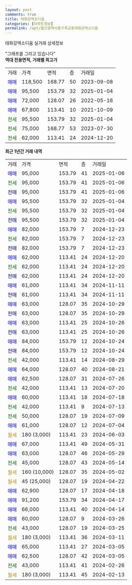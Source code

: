 ```yaml
---
layout: post
comments: true
title: 태화강엑소디움
categories: [아파트정보]
permalink: /apt/울산광역시중구옥교동태화강엑소디움
---
```


태화강엑소디움 실거래 상세정보

<script type="text/javascript">
  google.charts.load('current', {'packages':['line', 'corechart']});
  google.charts.setOnLoadCallback(drawChart);

  function drawChart() {
    var data = new google.visualization.DataTable();
    data.addColumn('date', '거래일');
    data.addColumn('number', "매매");
    data.addColumn('number', "전세");
    data.addColumn('number', "전매");

    data.addRows([[new Date(Date.parse("2025-01-06")), 95000, null, null], [new Date(Date.parse("2025-01-06")), null, 95000, null], [new Date(Date.parse("2025-01-06")), null, null, 95000], [new Date(Date.parse("2025-01-04")), 95500, null, null], [new Date(Date.parse("2025-01-04")), null, 95500, null], [new Date(Date.parse("2025-01-04")), null, null, 95500], [new Date(Date.parse("2024-12-23")), 82000, null, null], [new Date(Date.parse("2024-12-23")), null, 82000, null], [new Date(Date.parse("2024-12-23")), null, null, 82000], [new Date(Date.parse("2024-12-20")), 62000, null, null], [new Date(Date.parse("2024-12-20")), null, 62000, null], [new Date(Date.parse("2024-12-20")), null, null, 62000], [new Date(Date.parse("2024-11-11")), 61000, null, null], [new Date(Date.parse("2024-11-11")), null, null, 61000], [new Date(Date.parse("2024-10-29")), 63000, null, null], [new Date(Date.parse("2024-10-29")), null, null, 63000], [new Date(Date.parse("2024-10-26")), 63000, null, null], [new Date(Date.parse("2024-10-26")), null, null, 63000], [new Date(Date.parse("2024-10-24")), 84000, null, null], [new Date(Date.parse("2024-10-24")), null, null, 84000], [new Date(Date.parse("2024-08-29")), null, 42000, null], [new Date(Date.parse("2024-08-21")), 64000, null, null], [new Date(Date.parse("2024-07-26")), 62500, null, null], [new Date(Date.parse("2024-07-20")), null, 42000, null], [new Date(Date.parse("2024-07-18")), 60000, null, null], [new Date(Date.parse("2024-07-13")), null, 42000, null], [new Date(Date.parse("2024-07-09")), null, 50000, null], [new Date(Date.parse("2024-07-04")), 61000, null, null], [new Date(Date.parse("2024-06-03")), null, null, null], [new Date(Date.parse("2024-05-31")), 67000, null, null], [new Date(Date.parse("2024-05-29")), 63000, null, null], [new Date(Date.parse("2024-05-14")), null, 45000, null], [new Date(Date.parse("2024-05-02")), null, null, null], [new Date(Date.parse("2024-04-22")), null, null, null], [new Date(Date.parse("2024-04-18")), 62900, null, null], [new Date(Date.parse("2024-04-17")), 91200, null, null], [new Date(Date.parse("2024-04-14")), 66000, null, null], [new Date(Date.parse("2024-03-26")), 60000, null, null], [new Date(Date.parse("2024-03-25")), null, 43000, null], [new Date(Date.parse("2024-03-11")), null, null, null], [new Date(Date.parse("2024-03-05")), 65000, null, null], [new Date(Date.parse("2024-03-05")), 62500, null, null], [new Date(Date.parse("2024-02-26")), null, 43000, null], [new Date(Date.parse("2024-02-13")), null, null, null]]);

    var options = {
      hAxis: {
        format: 'yyyy/MM/dd'
      },    
      lineWidth: 0,
      pointsVisible: true,    
      title: '최근 1년간 유형별 실거래가 분포',
      legend: { position: 'bottom' }
    };

    var formatter = new google.visualization.NumberFormat({pattern:'###,###'} );
    formatter.format(data, 1);
    formatter.format(data, 2);
    
    setTimeout(function() {
        var chart = new google.visualization.LineChart(document.getElementById('columnchart_material'));
        chart.draw(data, (options));
        document.getElementById('loading').style.display = 'none';
    }, 200);
  }
</script>


<div id="loading" style="z-index:20; display: block; margin-left: 0px">"그래프를 그리고 있습니다"</div>
<div id="columnchart_material" style="width: 95%; margin-left: 0px; display: block"></div>
<!-- contents start -->
<b>역대 전용면적, 거래별 최고가</b>
<table class="sortable">
    <tr>
      <td>거래</td>
      <td>가격</td>
      <td>면적</td>
      <td>층</td>
      <td>거래일</td>
    </tr>
        <tr>
          <td><a style="color: blue">매매</a></td>
          <td>118,500</td>
          <td>168.77</td>
          <td>50</td>
          <td>2023-09-08</td>
        </tr>            <tr>
          <td><a style="color: blue">매매</a></td>
          <td>95,500</td>
          <td>153.79</td>
          <td>32</td>
          <td>2025-01-04</td>
        </tr>            <tr>
          <td><a style="color: blue">매매</a></td>
          <td>72,000</td>
          <td>128.07</td>
          <td>26</td>
          <td>2022-05-16</td>
        </tr>            <tr>
          <td><a style="color: blue">매매</a></td>
          <td>67,800</td>
          <td>113.41</td>
          <td>10</td>
          <td>2021-10-09</td>
        </tr>        
        <tr>
              <td><a style="color: darkgreen">전세</a></td>
              <td>95,500</td>
              <td>153.79</td>
              <td>32</td>
              <td>2025-01-04</td>
            </tr>            <tr>
              <td><a style="color: darkgreen">전세</a></td>
              <td>75,000</td>
              <td>168.77</td>
              <td>53</td>
              <td>2023-07-30</td>
            </tr>            <tr>
              <td><a style="color: darkgreen">전세</a></td>
              <td>62,000</td>
              <td>113.41</td>
              <td>24</td>
              <td>2024-12-20</td>
            </tr>        
    
</table>

<b>최근 1년간 거래 내역</b>

<table class="sortable">
    <tr>
      <td>거래</td>
      <td>가격</td>
      <td>면적</td>
      <td>층</td>
      <td>거래일</td>
    </tr>
    <tr>
      <td><a style="color: blue">매매</a></td>
      <td>95,000</td>
      <td>153.79</td>
      <td>41</td>
      <td>2025-01-06</td>
    </tr>          <tr>
      <td><a style="color: darkgreen">전세</a></td>
      <td>95,000</td>
      <td>153.79</td>
      <td>41</td>
      <td>2025-01-06</td>
    </tr>          <tr>
      <td><a style="color: darkblue">전매</a></td>
      <td>95,000</td>
      <td>153.79</td>
      <td>41</td>
      <td>2025-01-06</td>
    </tr>          <tr>
      <td><a style="color: blue">매매</a></td>
      <td>95,500</td>
      <td>153.79</td>
      <td>32</td>
      <td>2025-01-04</td>
    </tr>          <tr>
      <td><a style="color: darkgreen">전세</a></td>
      <td>95,500</td>
      <td>153.79</td>
      <td>32</td>
      <td>2025-01-04</td>
    </tr>          <tr>
      <td><a style="color: darkblue">전매</a></td>
      <td>95,500</td>
      <td>153.79</td>
      <td>32</td>
      <td>2025-01-04</td>
    </tr>          <tr>
      <td><a style="color: blue">매매</a></td>
      <td>82,000</td>
      <td>153.79</td>
      <td>7</td>
      <td>2024-12-23</td>
    </tr>          <tr>
      <td><a style="color: darkgreen">전세</a></td>
      <td>82,000</td>
      <td>153.79</td>
      <td>7</td>
      <td>2024-12-23</td>
    </tr>          <tr>
      <td><a style="color: darkblue">전매</a></td>
      <td>82,000</td>
      <td>153.79</td>
      <td>7</td>
      <td>2024-12-23</td>
    </tr>          <tr>
      <td><a style="color: blue">매매</a></td>
      <td>62,000</td>
      <td>113.41</td>
      <td>24</td>
      <td>2024-12-20</td>
    </tr>          <tr>
      <td><a style="color: darkgreen">전세</a></td>
      <td>62,000</td>
      <td>113.41</td>
      <td>24</td>
      <td>2024-12-20</td>
    </tr>          <tr>
      <td><a style="color: darkblue">전매</a></td>
      <td>62,000</td>
      <td>113.41</td>
      <td>24</td>
      <td>2024-12-20</td>
    </tr>          <tr>
      <td><a style="color: blue">매매</a></td>
      <td>61,000</td>
      <td>113.41</td>
      <td>34</td>
      <td>2024-11-11</td>
    </tr>          <tr>
      <td><a style="color: darkblue">전매</a></td>
      <td>61,000</td>
      <td>113.41</td>
      <td>34</td>
      <td>2024-11-11</td>
    </tr>          <tr>
      <td><a style="color: blue">매매</a></td>
      <td>63,000</td>
      <td>128.07</td>
      <td>35</td>
      <td>2024-10-29</td>
    </tr>          <tr>
      <td><a style="color: darkblue">전매</a></td>
      <td>63,000</td>
      <td>128.07</td>
      <td>35</td>
      <td>2024-10-29</td>
    </tr>          <tr>
      <td><a style="color: blue">매매</a></td>
      <td>63,000</td>
      <td>113.41</td>
      <td>25</td>
      <td>2024-10-26</td>
    </tr>          <tr>
      <td><a style="color: darkblue">전매</a></td>
      <td>63,000</td>
      <td>113.41</td>
      <td>25</td>
      <td>2024-10-26</td>
    </tr>          <tr>
      <td><a style="color: blue">매매</a></td>
      <td>84,000</td>
      <td>153.79</td>
      <td>12</td>
      <td>2024-10-24</td>
    </tr>          <tr>
      <td><a style="color: darkblue">전매</a></td>
      <td>84,000</td>
      <td>153.79</td>
      <td>12</td>
      <td>2024-10-24</td>
    </tr>          <tr>
      <td><a style="color: darkgreen">전세</a></td>
      <td>42,000</td>
      <td>113.41</td>
      <td>14</td>
      <td>2024-08-29</td>
    </tr>          <tr>
      <td><a style="color: blue">매매</a></td>
      <td>64,000</td>
      <td>128.07</td>
      <td>40</td>
      <td>2024-08-21</td>
    </tr>          <tr>
      <td><a style="color: blue">매매</a></td>
      <td>62,500</td>
      <td>128.07</td>
      <td>31</td>
      <td>2024-07-26</td>
    </tr>          <tr>
      <td><a style="color: darkgreen">전세</a></td>
      <td>42,000</td>
      <td>113.41</td>
      <td>13</td>
      <td>2024-07-20</td>
    </tr>          <tr>
      <td><a style="color: blue">매매</a></td>
      <td>60,000</td>
      <td>113.41</td>
      <td>18</td>
      <td>2024-07-18</td>
    </tr>          <tr>
      <td><a style="color: darkgreen">전세</a></td>
      <td>42,000</td>
      <td>113.41</td>
      <td>9</td>
      <td>2024-07-13</td>
    </tr>          <tr>
      <td><a style="color: darkgreen">전세</a></td>
      <td>50,000</td>
      <td>128.07</td>
      <td>19</td>
      <td>2024-07-09</td>
    </tr>          <tr>
      <td><a style="color: blue">매매</a></td>
      <td>61,000</td>
      <td>128.07</td>
      <td>12</td>
      <td>2024-07-04</td>
    </tr>          <tr>
      <td><a style="color: darkgoldenrod">월세</a></td>
      <td>180 (3,000)</td>
      <td>113.41</td>
      <td>23</td>
      <td>2024-06-03</td>
    </tr>          <tr>
      <td><a style="color: blue">매매</a></td>
      <td>67,000</td>
      <td>113.41</td>
      <td>49</td>
      <td>2024-05-31</td>
    </tr>          <tr>
      <td><a style="color: blue">매매</a></td>
      <td>63,000</td>
      <td>128.07</td>
      <td>46</td>
      <td>2024-05-29</td>
    </tr>          <tr>
      <td><a style="color: darkgreen">전세</a></td>
      <td>45,000</td>
      <td>128.07</td>
      <td>43</td>
      <td>2024-05-14</td>
    </tr>          <tr>
      <td><a style="color: darkgoldenrod">월세</a></td>
      <td>160 (10,000)</td>
      <td>128.07</td>
      <td>35</td>
      <td>2024-05-02</td>
    </tr>          <tr>
      <td><a style="color: darkgoldenrod">월세</a></td>
      <td>45 (25,000)</td>
      <td>128.07</td>
      <td>19</td>
      <td>2024-04-22</td>
    </tr>          <tr>
      <td><a style="color: blue">매매</a></td>
      <td>62,900</td>
      <td>128.07</td>
      <td>17</td>
      <td>2024-04-18</td>
    </tr>          <tr>
      <td><a style="color: blue">매매</a></td>
      <td>91,200</td>
      <td>153.79</td>
      <td>34</td>
      <td>2024-04-17</td>
    </tr>          <tr>
      <td><a style="color: blue">매매</a></td>
      <td>66,000</td>
      <td>113.41</td>
      <td>40</td>
      <td>2024-04-14</td>
    </tr>          <tr>
      <td><a style="color: blue">매매</a></td>
      <td>60,000</td>
      <td>128.07</td>
      <td>9</td>
      <td>2024-03-26</td>
    </tr>          <tr>
      <td><a style="color: darkgreen">전세</a></td>
      <td>43,000</td>
      <td>128.07</td>
      <td>19</td>
      <td>2024-03-25</td>
    </tr>          <tr>
      <td><a style="color: darkgoldenrod">월세</a></td>
      <td>180 (3,000)</td>
      <td>113.41</td>
      <td>36</td>
      <td>2024-03-11</td>
    </tr>          <tr>
      <td><a style="color: blue">매매</a></td>
      <td>65,000</td>
      <td>113.41</td>
      <td>27</td>
      <td>2024-03-05</td>
    </tr>          <tr>
      <td><a style="color: blue">매매</a></td>
      <td>62,500</td>
      <td>128.07</td>
      <td>42</td>
      <td>2024-03-05</td>
    </tr>          <tr>
      <td><a style="color: darkgreen">전세</a></td>
      <td>43,000</td>
      <td>113.41</td>
      <td>41</td>
      <td>2024-02-26</td>
    </tr>          <tr>
      <td><a style="color: darkgoldenrod">월세</a></td>
      <td>180 (3,000)</td>
      <td>113.41</td>
      <td>45</td>
      <td>2024-02-13</td>
    </tr>      </table>
<!-- contents end -->    

